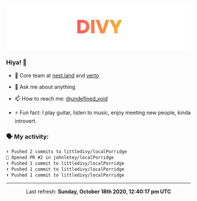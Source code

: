 
![](https://github.com/divy-work/divy-work/raw/master/assets/divy.png)

### Hiya! 👋

- 🔭 Core team at [nest.land](https://github.com/nestdotland/nest.land) and [verto](https://github.com/useverto/verto)

- 💬 Ask me about anything

- 📫 How to reach me: [@undefined_void](https://instagram.com/divy.exe)

- ⚡ Fun fact: I play guitar, listen to music, enjoy meeting new people, kinda introvert.

### 🗣 My activity:

```
⬆️ Pushed 2 commits to littledivy/localPorridge
💪 Opened PR #2 in johnletey/localPorridge
⬆️ Pushed 1 commit to littledivy/localPorridge
⬆️ Pushed 1 commit to littledivy/localPorridge
⬆️ Pushed 1 commit to littledivy/localPorridge
```

------------
<p align="center">Last refresh: <b>Sunday, October 18th 2020, 12:40:17 pm UTC</b></p>
